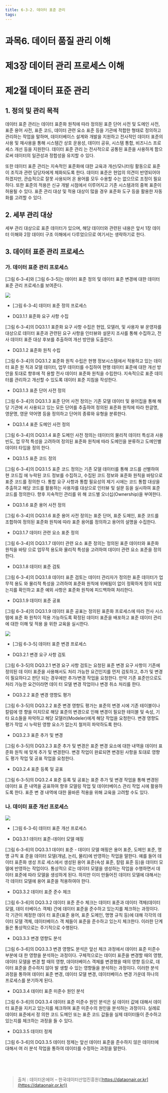 ```yaml
---
title: 6-3-2. 데이터 표준 관리
tags: 
---
```


# 과목6. 데이터 품질 관리 이해
# 제3장 데이터 관리 프로세스 이해
# 제2절 데이터 표준 관리

## 1. 정의 및 관리 목적

데이터 표준 관리는 데이터 표준화 원칙에 따라 정의된 표준 단어 사전 및 도메인 사전, 표준 용어 사전, 표준 코드, 데이터 관련 요소 표준 등을 기관에 적합한 형태로 정의하고 관리하는 작업을 말하며, 데이터베이스 설계와 개발을 지원하고 전사적인 데이터 표준의 사용 및 재사용을 통해 시스템간 상호 운용성, 데이터 공유, 시스템 통합, 비즈니스 프로세스 개선 등을 지원한다. 데이터 표준 관리 는 전사적으로 공통된 표준을 사용하게 함으로써 데이터의 일관성과 정합성을 유지할 수 있다.

또한 데이터 표준 관리는 지속적인 표준화에 대한 교육과 개선/모니터링 활동으로 표준이 조직과 관련 담당자에게 체화되도록 한다. 데이터 표준은 현업의 의견이 반영되어야 하겠지만, 관습적으로 잘못 사용되어 온 용어를 모두 수용할 수는 없으므로 조정이 필요하다. 또한 표준의 적용은 신규 개발 시점에서 이루어지고 기존 시스템과의 중복 표준이 허용될 수 있다. 표준 관리 대상 및 적용 대상이 많을 경우 표준화 도구 등을 활용한 자동화를 고려할 수 있다.

## 2. 세부 관리 대상

세부 관리 대상으로 표준 데이터가 있으며, 해당 데이터와 관련된 내용은 앞서 1장 데이터 이해와 2장 데이터 구조 이해에서 다루었으므로 여기서는 생략하기로 한다.

## 3. 데이터 표준 관리 프로세스

### 가. 데이터 표준 관리 프로세스

[그림 6-3-4]와 [그림 6-3-5]는 데이터 표준 정의 및 데이터 표준 변경에 대한 데이터 표준 관리 프로세스를 보여준다.

![](../images_files/060726_edu_01.gif)

  * [그림 6-3-4] 데이터 표준 정의 프로세스

  * DQ3.1.1 표준화 요구 사항 수집

[그림 6-3-4]의 DQ3.1.1 표준화 요구 사항 수집은 현업, 모델러, 및 사용자 뷰 운영자를 대상으로 데이터 표준과 관련된 요구 사항을 인터뷰와 설문지 조사를 통해 수집하고, 전사 데이터 표준 대상 후보를 추출하여 개선 방안을 도출한다.

  * DQ3.1.2 표준화 원칙 수립

[그림 6-3-4]의 DQ3.1.2 표준화 원칙 수립은 현행 정보시스템에서 적용하고 있는 데이터 표준 원 칙과 모델 데이터, 업무 데이터를 수집하여 현행 데이터 표준에 대한 개선 방안을 토대로 향후에 적 용할 전사 데이터 표준화 원칙을 수립한다. 지속적으로 표준 데이터를 관리하고 개선할 수 있도록 데이터 표준 지침을 작성한다.

  * DQ3.1.3 표준 단어 사전 정의

[그림 6-3-4]의 DQ3.1.3 표준 단어 사전 정의는 기존 모델 데이터 및 용어집을 통해 해당 기관에 서 사용되고 있는 모든 단어를 추출하여 정의된 표준화 원칙에 따라 한글명, 영문명, 영문 약어명 등을 정의하고 단어의 종류와 유형을 분류한다.

  * DQ3.1.4 표준 도메인 사전 정의

[그림 6-3-4]의 DQ3.1.4 표준 도메인 사전 정의는 데이터의 물리적 데이터 특성과 사용 빈도, 업 무적 특성을 고려하여 정의된 표준화 원칙에 따라 도메인을 분류하고 도메인별 데이터 타입을 정의 한다.

  * DQ3.1.5 표준 코드 정의

[그림 6-3-4]의 DQ3.1.5 표준 코드 정의는 기존 모델 데이터를 통해 코드를 선별하여 현 코드집 에 누락된 코드 정보를 수집하고, 수집된 코드 정보와 표준화 원칙을 바탕으로 표준 코드를 정의한 다. 통합 요구 사항과 통합 필요성의 제기 시에는 코드 통합 대상을 추출하고 해당 코드를 활용하는 사용자를 대상으로 인터뷰 및 설문 등을 실시하여 표준 코드를 정의한다. 향후 지속적인 관리를 위 해 코드별 오너십(Ownership)을 부여한다.

  * DQ3.1.6 표준 용어 사전 정의

[그림 6-3-4]의 DQ3.1.6 표준 용어 사전 정의는 표준 단어, 표준 도메인, 표준 코드를 조합하여 정의된 표준화 원칙에 따라 표준 용어를 정의하고 용어의 설명을 수집한다.

  * DQ3.1.7 데이터 관련 요소 표준 정의

[그림 6-3-4]의 DQ3.1.7 데이터 관련 요소 표준 정의는 정의된 표준 데이터와 표준화 원칙을 바탕 으로 업무적 용도와 물리적 특성을 고려하여 데이터 관련 요소 표준을 정의한다.

  * DQ3.1.8 데이터 표준 검토

[그림 6-3-4]의 DQ3.1.8 데이터 표준 검토는 데이터 관리자가 정의한 표준 데이터가 업무적 용도 와 물리적 특성을 고려하여 표준화 원칙에 위배됨이 없이 정확하게 정의 되었는지를 확인하고 표준 예외 사항은 표준화 원칙에 피드백하여 처리한다.

  * DQ3.1.9 데이터 표준 공표

[그림 6-3-4]의 DQ3.1.9 데이터 표준 공표는 정의된 표준화 프로세스에 따라 전사 시스템에 표준 화 원칙이 적용 가능하도록 확정된 데이터 표준을 배포하고 표준 데이터 관리에 대한 이해 및 적용 을 위한 교육을 실시한다.

![](../images_files/060726_edu_02.gif)

  * [그림 6-3-5] 데이터 표준 변경 프로세스

  * DQ3.2.1 변경 요구 사항 검토

[그림 6-3-5]의 DQ3.2.1 변경 요구 사항 검토는 요청된 표준 변경 요구 사항이 기존에 정의된 데 이터 표준을 사용해서도 처리 가능한 요건인지를 먼저 검토하고, 추가 및 변경이 필요하다고 판단 되는 경우에만 추가/변경 작업을 요청한다. 만약 기존 표준만으로도 처리 가능한 요건이라면 데이 터 모델 변경 작업이나 변경 취소 처리를 한다.

  * DQ3.2.2 표준 변경 영향도 평가

[그림 6-3-5]의 DQ3.2.2 표준 변경 영향도 평가는 표준의 변경 시에 기존 테이블이나 칼럼에 영 향을 미치므로 해당 표준의 변경으로 인해 변경이 필요한 테이블 및 속성, 기타 요소들을 파악하고 해당 모델러(Modeler)에게 해당 작업을 요청한다. 변경 영향도 평가 작업 시 누락된 영향 요소가 없는지 철저히 파악하도록 한다.

  * DQ3.2.3 표준 추가 및 변경

[그림 6-3-5]의 DQ3.2.3 표준 추가 및 변경은 표준 변경 요소에 대한 내역을 데이터 표준화 원칙 에 맞게 추가 및 변경한다. 변경 작업이 완료되면 변경된 사항을 토대로 영향도 평가 작업 및 공표 작업을 요청한다.

  * DQ3.2.4 표준 등록 및 공표

[그림 6-3-5]의 DQ3.2.4 표준 등록 및 공표는 표준 추가 및 변경 작업을 통해 변경된 데이터 표 준 내역을 공표하여 향후 모델링 작업 및 데이터베이스 관리 작업 시에 활용하도록 한다. 표준 변 경 내역에 대한 올바른 적용을 위해 교육을 고려할 수도 있다.

### 나. 데이터 표준 개선 프로세스

![](../images_files/060726_edu_03.gif)

  * [그림 6-3-6] 데이터 표준 개선 프로세스

  * DQ3.3.1 데이터 표준-데이터 모델 매핑

[그림 6-3-6]의 DQ3.3.1 데이터 표준 - 데이터 모델 매핑은 용어 표준, 도메인 표준, 명명 규칙 표 준을 데이터 모델(개념, 논리, 물리)에 반영하는 작업을 말한다. 예를 들어 데이터 표준화 생성 프로 세스에서 생성된 용어 표준(속성 표준, 칼럼 표준 등)을 데이터 모델에 반영하는 작업이다. 통상적으 로는 데이터 모델을 생성하는 작업을 수행하면서 데이터 표준에 따라 모델을 생성하게 된다. 하지만 이미 만들어진 데이터 모델에 대해서는 각 데이터 모델에 용어 표준을 적용하여야 한다.

  * DQ3.3.2 데이터 표준 준수 체크

[그림 6-3-6]의 DQ3.3.2 데이터 표준 준수 체크는 데이터 표준과 데이터 객체(데이터 모델, 데이 터베이스 객체) 간에 데이터 표준을 준수하고 있는지를 체크하는 과정이다. 각 기관이 제정한 데이 터 표준(표준 용어, 표준 도메인, 명명 규칙 등)에 대해 각각의 데이터 모델 객체, 데이터베이스 객 체들이 표준을 준수하고 있는지 체크한다. 이러한 단계들은 통상적으로는 주기적으로 수행된다.

  * DQ3.3.3 변경 영향도 분석

[그림 6-3-6]의 DQ3.3.3 변경 영향도 분석은 앞선 체크 과정에서 데이터 표준 미준수 부분에 대 한 영향을 분석하는 과정이다. 구체적으로는 데이터 표준을 변경할 때의 영향, 데이터 모델을 변경 할 때의 영향, 데이터베이스 객체를 변경했을 때의 영향 등으로, 데이터 표준을 준수하지 않아 발 생할 수 있는 영향들을 분석하는 과정이다. 이러한 분석 과정을 통하여 데이터 표준 변경, 데이터 모델 변경, 데이터베이스 변경 가운데 하나의 프로세스를 분기하게 된다.

  * DQ3.3.4 데이터 표준 미준수 원인 분석

[그림 6-3-6]의 DQ3.3.4 데이터 표준 미준수 원인 분석은 실 데이터 값에 대해서 데이터 표준을 지키고 있는지를 체크하여 표준 미준수의 원인을 분석하는 과정이다. 실례로 데이터 표준에서 정 의한 코드 도메인 또는 표준 코드 값들을 실제 데이터들이 준수하고 있는지를 체크하는 과정을 들 수 있다.

  * DQ3.3.5 데이터 정제

[그림 6-3-6]의 DQ3.3.5 데이터 정제는 앞선 데이터 표준을 준수하지 않은 데이터에 대해서 여 러 분석 작업을 통하여 데이터를 수정하는 과정을 말한다.

<br><br><br>
> 출처 : 데이터온에어 – 한국데이터산업진흥원([https://dataonair.or.kr](https://dataonair.or.kr))